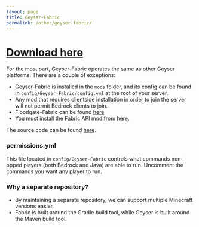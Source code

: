 ```yaml
---
layout: page
title: Geyser-Fabric
permalink: /other/geyser-fabric/
---
```


# [Download here](https://ci.opencollab.dev/job/GeyserMC/job/Geyser-Fabric/job/java-1.18/lastSuccessfulBuild/artifact/build/libs/Geyser-Fabric-2.0.1-SNAPSHOT.jar)

For the most part, Geyser-Fabric operates the same as other Geyser platforms. There are a couple of exceptions:

- Geyser-Fabric is installed in the `mods` folder, and its config can be found in `config/Geyser-Fabric/config.yml` at the root of your server.
- Any mod that requires clientside installation in order to join the server will not permit Bedrock clients to join.
- Floodgate-Fabric can be found [here](https://github.com/GeyserMC/Floodgate-Fabric)
- You must install the Fabric API mod from [here](https://www.curseforge.com/minecraft/mc-mods/fabric-api).

The source code can be found [here](https://github.com/GeyserMC/Geyser-Fabric).

### permissions.yml

This file located in `config/Geyser-Fabric` controls what commands non-opped players (both Bedrock and Java) are able to run. Uncomment the commands you want any player to run.

### Why a separate repository?

- By maintaining a separate repository, we can support multiple Minecraft versions easier.
- Fabric is built around the Gradle build tool, while Geyser is built around the Maven build tool.
